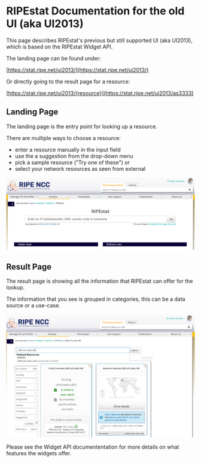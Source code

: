 # RIPEstat Documentation for the old UI (aka UI2013)

This page describes RIPEstat's previous but still supported UI (aka UI2013), which is based on the RIPEstat Widget API. 

The landing page can be found under:

[https://stat.ripe.net/ui2013/](https://stat.ripe.net/ui2013/)

Or directly going to the result page for a resource:

[https://stat.ripe.net/ui2013/{resource}](https://stat.ripe.net/ui2013/as3333)

## Landing Page

The landing page is the entry point for looking up a resource. 

There are multiple ways to choose a resource:
- enter a resource manually in the input field
- use the a suggestion from the drop-down menu
- pick a sample resource ("Try one of these") or
- select your network resources as seen from external 


![screenshot of the landing page](./images/ui2013_landing.png)


## Result Page

The result page is showing all the information that RIPEstat can offer for the lookup.

The information that you see is grouped in categories, this can be a data source or a use-case.

![screenshot of the result page](./images/ui2013_resultpage.png)

Please see the Widget API documententation for more details on what features the widgets offer.